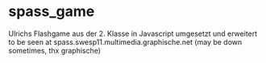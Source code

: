 spass_game
==========

Ulrichs Flashgame aus der 2. Klasse in Javascript umgesetzt und erweitert
to be seen at
spass.swesp11.multimedia.graphische.net
 (may be down sometimes, thx graphische)
